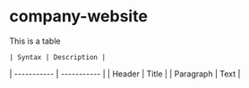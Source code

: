 # company-website

This is a table

	| Syntax | Description |
| ----------- | ----------- |
| Header | Title |
| Paragraph | Text |
